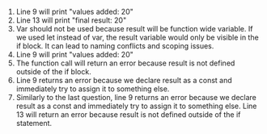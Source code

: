 1. Line 9 will print "values added: 20"
2. Line 13 will print "final result: 20"
3. Var should not be used because result will be function wide variable. If we used let instead of var, the result variable would only be visible in the if block. It can lead to naming conflicts and scoping issues. 
4. Line 9 will print "values added: 20"
5. The function call will return an error because result is not defined outside of the if block.
6. Line 9 returns an error because we declare result as a const and immediately try to assign it to something else. 
7. Similarly to the last question, line 9 returns an error because we declare result as a const and immediately try to assign it to something else. Line 13 will return an error because result is not defined outside of the if statement. 
